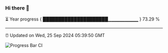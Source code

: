 ### Hi there 👋

⏳ Year progress { █████████████████████▁▁▁▁▁▁▁▁▁ } 73.29 %

---

⏰ Updated on Wed, 25 Sep 2024 05:39:50 GMT

![Progress Bar CI](https://github.com/IshwaranRudhara/GIT-ACTION/workflows/Progress%20Bar%20CI/badge.svg)
